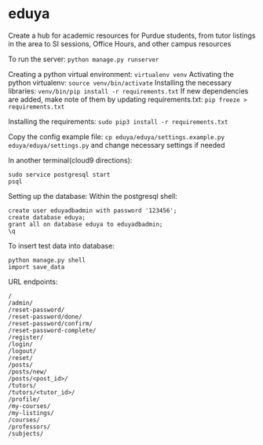 # eduya
Create a hub for academic resources for Purdue students, from tutor listings in the area to SI sessions, Office Hours, and other campus resources

To run the server: `python manage.py runserver`

Creating a python virtual environment: `virtualenv venv`
Activating the python virtualenv: `source venv/bin/activate`
Installing the necessary libraries: `venv/bin/pip install -r requirements.txt`
If new dependencies are added, make note of them by updating requirements.txt: `pip freeze > requirements.txt`

Installing the requirements: `sudo pip3 install -r requirements.txt`

Copy the config example file: `cp eduya/eduya/settings.example.py eduya/eduya/settings.py` and change necessary settings if needed

In another terminal(cloud9 directions):
```
sudo service postgresql start
psql
```

Setting up the database:
Within the postgresql shell:
```
create user eduyadbadmin with password '123456';
create database eduya;
grant all on database eduya to eduyadbadmin;
\q
```

To insert test data into database:
```
python manage.py shell
import save_data
```

URL endpoints:
```
/
/admin/
/reset-password/
/reset-password/done/
/reset-password/confirm/
/reset-password-complete/
/register/
/login/
/logout/
/reset/
/posts/
/posts/new/
/posts/<post_id>/
/tutors/
/tutors/<tutor_id>/
/profile/
/my-courses/
/my-listings/
/courses/
/professors/
/subjects/
```